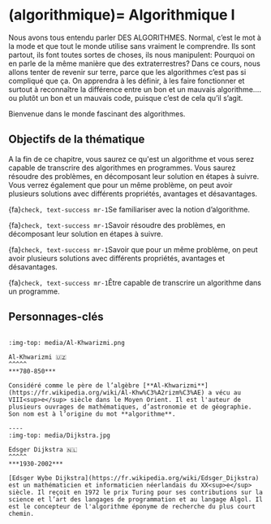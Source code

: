 (algorithmique)=
Algorithmique I
==============================

Nous avons tous entendu parler DES ALGORITHMES. Normal, c’est le mot à la mode et que tout le monde utilise sans vraiment le comprendre. Ils sont partout, ils font toutes sortes de choses, ils nous manipulent: Pourquoi on en parle de la même manière que des extraterrestres? Dans ce cours, nous allons tenter de revenir sur terre, parce que les algorithmes c’est pas si compliqué que ça. On apprendra à les définir, à les faire fonctionner et surtout à reconnaître la différence entre un bon et un mauvais algorithme…. ou plutôt un bon et un mauvais code, puisque c’est de cela qu’il s’agit. 

Bienvenue dans le monde fascinant des algorithmes.

<!-- Le terme d'algorithme s'est progressivement diffusé dans toutes les facettes de la société actuelle, pour dépasser le cadre de l'utilisation par les seuls experts en informatique. Ils sont partout, de la plus petite application pour smartphone au système d'intelligence artificielle le plus complexe et ont largement investi la sphère médiatique et nos espaces de communication. Ils font toutes sortes de choses... Mais, qu'est ce qu'un algorithme réellement ? Comment ça marche ? Comment faire la différence entre un bon et un mauvais algorithme ? Quelles sont ses spécificités, ses caractéristiques ? Tant de questions qui tenteront de s'éclaircir au cours des chapitres qui suivent.

Bienvenue dans le monde fascinant des algorithmes... -->

<!-- 
## Contenu de la thématique

```{tableofcontents}
``` 
-->

## Objectifs de la thématique

A la fin de ce chapitre, vous saurez ce qu'est un algorithme et vous serez capable de transcrire des algorithmes en programmes. Vous saurez résoudre des problèmes, en décomposant leur solution en étapes à suivre. Vous verrez également que pour un même problème, on peut avoir plusieurs solutions avec différents propriétés, avantages et désavantages. 

{fa}`check, text-success mr-1`Se familiariser avec la notion d’algorithme.

{fa}`check, text-success mr-1`Savoir résoudre des problèmes, en décomposant leur solution en étapes à suivre.

{fa}`check, text-success mr-1`Savoir que pour un même problème, on peut avoir plusieurs solutions avec différents propriétés, avantages et désavantages.

{fa}`check, text-success mr-1`Être capable de transcrire un algorithme dans un programme.


## Personnages-clés


````{panels}

:img-top: media/Al-Khwarizmi.png

Al-Khwarizmi 🇺🇿
^^^^^
***780-850***

Considéré comme le père de l’algèbre [**Al-Khwarizmi**](https://fr.wikipedia.org/wiki/Al-Khw%C3%A2rizm%C3%AE) a vécu au VIII<sup>e</sup> siècle dans le Moyen Orient. Il est l'auteur de plusieurs ouvrages de mathématiques, d’astronomie et de géographie. Son nom est à l’origine du mot **algorithme**.

----
:img-top: media/Dijkstra.jpg

Edsger Dijkstra 🇳🇱
^^^^^
***1930-2002***

[Edsger Wybe Dijkstra](https://fr.wikipedia.org/wiki/Edsger_Dijkstra) est un mathématicien et informaticien néerlandais du XX<sup>e</sup> siècle. Il reçoit en 1972 le prix Turing pour ses contributions sur la science et l’art des langages de programmation et au langage Algol. Il est le concepteur de l'algorithme éponyme de recherche du plus court chemin. 
````






